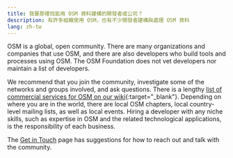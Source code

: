 ```yaml
---
title: 我要那裡找能用 OSM 資料建構的開發者或公司？
description: 有許多組織使用 OSM，也有不少開發者建構與處理 OSM 資料
lang: zh-tw
---
```


OSM is a global, open community. There are many organizations and companies that use OSM, and there are also developers who build tools and processes using OSM. The OSM Foundation does not vet developers nor maintain a list of developers.

We recommend that you join the community, investigate some of the networks and groups involved, and ask questions. There is a lengthy [list of commercial services for OSM on our wiki](https://wiki.openstreetmap.org/wiki/Commercial_OSM_Software_and_Services){:target="_blank"}. Depending on where you are in the world, there are local OSM chapters, local country-level mailing lists, as well as local events. Hiring a developer with any niche skills, such as expertise in OSM and the related technological applications, is the responsibility of each business.

The [Get in Touch](/about-osm-community/get-in-touch.md) page has suggestions for how to reach out and talk with the community.
